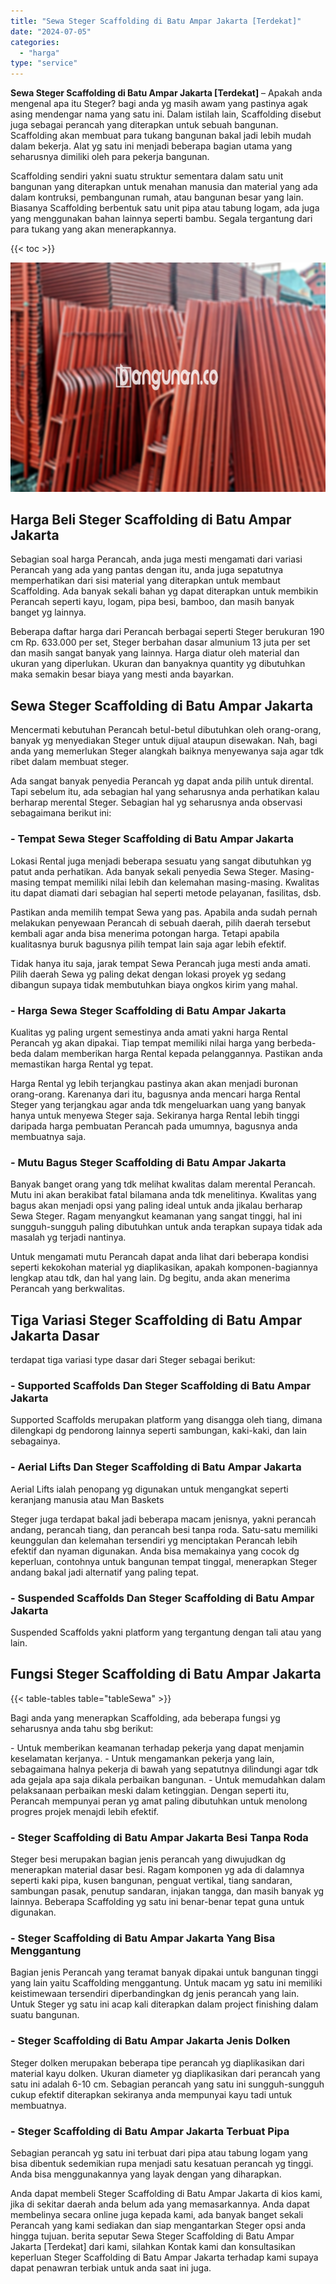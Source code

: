 ```yaml
---
title: "Sewa Steger Scaffolding di Batu Ampar Jakarta [Terdekat]"
date: "2024-07-05"
categories: 
  - "harga"
type: "service"
---
```


**Sewa Steger Scaffolding di Batu Ampar Jakarta \[Terdekat\]** – Apakah anda mengenal apa itu Steger? bagi anda yg masih awam yang pastinya agak asing mendengar nama yang satu ini. Dalam istilah lain, Scaffolding disebut juga sebagai perancah yang diterapkan untuk sebuah bangunan. Scaffolding akan membuat para tukang bangunan bakal jadi lebih mudah dalam bekerja. Alat yg satu ini menjadi beberapa bagian utama yang seharusnya dimiliki oleh para pekerja bangunan.

Scaffolding sendiri yakni suatu struktur sementara dalam satu unit bangunan yang diterapkan untuk menahan manusia dan material yang ada dalam kontruksi, pembangunan rumah, atau bangunan besar yang lain. Biasanya Scaffolding berbentuk satu unit pipa atau tabung logam, ada juga yang menggunakan bahan lainnya seperti bambu. Segala tergantung dari para tukang yang akan menerapkannya.

{{< toc >}}

![Sewa Steger Scaffolding di Batu Ampar Jakarta [Terdekat]](/images/sewa-scaffolding-steger-04.png)

## Harga Beli Steger Scaffolding di Batu Ampar Jakarta

Sebagian soal harga Perancah, anda juga mesti mengamati dari variasi Perancah yang ada yang pantas dengan itu, anda juga sepatutnya memperhatikan dari sisi material yang diterapkan untuk membaut Scaffolding. Ada banyak sekali bahan yg dapat diterapkan untuk membikin Perancah seperti kayu, logam, pipa besi, bamboo, dan masih banyak banget yg lainnya.

Beberapa daftar harga dari Perancah berbagai seperti Steger berukuran 190 cm Rp. 633.000 per set, Steger berbahan dasar almunium 13 juta per set dan masih sangat banyak yang lainnya. Harga diatur oleh material dan ukuran yang diperlukan. Ukuran dan banyaknya quantity yg dibutuhkan maka semakin besar biaya yang mesti anda bayarkan.

## Sewa Steger Scaffolding di Batu Ampar Jakarta

Mencermati kebutuhan Perancah betul-betul dibutuhkan oleh orang-orang, banyak yg menyediakan Steger untuk dijual ataupun disewakan. Nah, bagi anda yang memerlukan Steger alangkah baiknya menyewanya saja agar tdk ribet dalam membuat steger.

Ada sangat banyak penyedia Perancah yg dapat anda pilih untuk dirental. Tapi sebelum itu, ada sebagian hal yang seharusnya anda perhatikan kalau berharap merental Steger. Sebagian hal yg seharusnya anda observasi sebagaimana berikut ini:

### \- Tempat Sewa Steger Scaffolding di Batu Ampar Jakarta

Lokasi Rental juga menjadi beberapa sesuatu yang sangat dibutuhkan yg patut anda perhatikan. Ada banyak sekali penyedia Sewa Steger. Masing-masing tempat memiliki nilai lebih dan kelemahan masing-masing. Kwalitas itu dapat diamati dari sebagian hal seperti metode pelayanan, fasilitas, dsb.

Pastikan anda memilih tempat Sewa yang pas. Apabila anda sudah pernah melakukan penyewaan Perancah di sebuah daerah, pilih daerah tersebut kembali agar anda bisa menerima potongan harga. Tetapi apabila kualitasnya buruk bagusnya pilih tempat lain saja agar lebih efektif.

Tidak hanya itu saja, jarak tempat Sewa Perancah juga mesti anda amati. Pilih daerah Sewa yg paling dekat dengan lokasi proyek yg sedang dibangun supaya tidak membutuhkan biaya ongkos kirim yang mahal.

### \- Harga Sewa Steger Scaffolding di Batu Ampar Jakarta

Kualitas yg paling urgent semestinya anda amati yakni harga Rental Perancah yg akan dipakai. Tiap tempat memiliki nilai harga yang berbeda-beda dalam memberikan harga Rental kepada pelanggannya. Pastikan anda memastikan harga Rental yg tepat.

Harga Rental yg lebih terjangkau pastinya akan akan menjadi buronan orang-orang. Karenanya dari itu, bagusnya anda mencari harga Rental Steger yang terjangkau agar anda tdk mengeluarkan uang yang banyak hanya untuk menyewa Steger saja. Sekiranya harga Rental lebih tinggi daripada harga pembuatan Perancah pada umumnya, bagusnya anda membuatnya saja.

### \- Mutu Bagus Steger Scaffolding di Batu Ampar Jakarta

Banyak banget orang yang tdk melihat kwalitas dalam merental Perancah. Mutu ini akan berakibat fatal bilamana anda tdk menelitinya. Kwalitas yang bagus akan menjadi opsi yang paling ideal untuk anda jikalau berharap Sewa Steger. Ragam menyangkut keamanan yang sangat tinggi, hal ini sungguh-sungguh paling dibutuhkan untuk anda terapkan supaya tidak ada masalah yg terjadi nantinya.

Untuk mengamati mutu Perancah dapat anda lihat dari beberapa kondisi seperti kekokohan material yg diaplikasikan, apakah komponen-bagiannya lengkap atau tdk, dan hal yang lain. Dg begitu, anda akan menerima Perancah yang berkwalitas.

## Tiga Variasi Steger Scaffolding di Batu Ampar Jakarta Dasar

terdapat tiga variasi type dasar dari Steger sebagai berikut:

### \- Supported Scaffolds Dan Steger Scaffolding di Batu Ampar Jakarta

Supported Scaffolds merupakan platform yang disangga oleh tiang, dimana dilengkapi dg pendorong lainnya seperti sambungan, kaki-kaki, dan lain sebagainya.

### \- Aerial Lifts Dan Steger Scaffolding di Batu Ampar Jakarta

Aerial Lifts ialah penopang yg digunakan untuk mengangkat seperti keranjang manusia atau Man Baskets

Steger juga terdapat bakal jadi beberapa macam jenisnya, yakni perancah andang, perancah tiang, dan perancah besi tanpa roda. Satu-satu memiliki keunggulan dan kelemahan tersendiri yg menciptakan Perancah lebih efektif dan nyaman digunakan. Anda bisa memakainya yang cocok dg keperluan, contohnya untuk bangunan tempat tinggal, menerapkan Steger andang bakal jadi alternatif yang paling tepat.

### \- Suspended Scaffolds Dan Steger Scaffolding di Batu Ampar Jakarta

Suspended Scaffolds yakni platform yang tergantung dengan tali atau yang lain.

## Fungsi Steger Scaffolding di Batu Ampar Jakarta

{{< table-tables table="tableSewa" >}}

Bagi anda yang menerapkan Scaffolding, ada beberapa fungsi yg seharusnya anda tahu sbg berikut:

\- Untuk memberikan keamanan terhadap pekerja yang dapat menjamin keselamatan kerjanya. - Untuk mengamankan pekerja yang lain, sebagaimana halnya pekerja di bawah yang sepatutnya dilindungi agar tdk ada gejala apa saja dikala perbaikan bangunan. - Untuk memudahkan dalam pelaksanaan perbaikan meski dalam ketinggian. Dengan seperti itu, Perancah mempunyai peran yg amat paling dibutuhkan untuk menolong progres projek menajdi lebih efektif.

### \- Steger Scaffolding di Batu Ampar Jakarta Besi Tanpa Roda

Steger besi merupakan bagian jenis perancah yang diwujudkan dg menerapkan material dasar besi. Ragam komponen yg ada di dalamnya seperti kaki pipa, kusen bangunan, penguat vertikal, tiang sandaran, sambungan pasak, penutup sandaran, injakan tangga, dan masih banyak yg lainnya. Beberapa Scaffolding yg satu ini benar-benar tepat guna untuk digunakan.

### \- Steger Scaffolding di Batu Ampar Jakarta Yang Bisa Menggantung

Bagian jenis Perancah yang teramat banyak dipakai untuk bangunan tinggi yang lain yaitu Scaffolding menggantung. Untuk macam yg satu ini memiliki keistimewaan tersendiri diperbandingkan dg jenis perancah yang lain. Untuk Steger yg satu ini acap kali diterapkan dalam project finishing dalam suatu bangunan.

### \- Steger Scaffolding di Batu Ampar Jakarta Jenis Dolken

Steger dolken merupakan beberapa tipe perancah yg diaplikasikan dari material kayu dolken. Ukuran diameter yg diaplikasikan dari perancah yang satu ini adalah 6-10 cm. Sebagian perancah yang satu ini sungguh-sungguh cukup efektif diterapkan sekiranya anda mempunyai kayu tadi untuk membuatnya.

### \- Steger Scaffolding di Batu Ampar Jakarta Terbuat Pipa

Sebagian perancah yg satu ini terbuat dari pipa atau tabung logam yang bisa dibentuk sedemikian rupa menjadi satu kesatuan perancah yg tinggi. Anda bisa menggunakannya yang layak dengan yang diharapkan.

Anda dapat membeli Steger Scaffolding di Batu Ampar Jakarta di kios kami, jika di sekitar daerah anda belum ada yang memasarkannya. Anda dapat membelinya secara online juga kepada kami, ada banyak banget sekali Perancah yang kami sediakan dan siap mengantarkan Steger opsi anda hingga tujuan. berita seputar Sewa Steger Scaffolding di Batu Ampar Jakarta \[Terdekat\] dari kami, silahkan Kontak kami dan konsultasikan keperluan Steger Scaffolding di Batu Ampar Jakarta terhadap kami supaya dapat penawran terbiak untuk anda saat ini juga.
